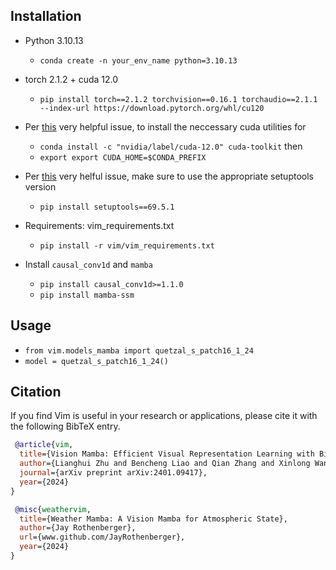 ## Installation

- Python 3.10.13

  - `conda create -n your_env_name python=3.10.13`

- torch 2.1.2 + cuda 12.0
  - `pip install torch==2.1.2 torchvision==0.16.1 torchaudio==2.1.1 --index-url https://download.pytorch.org/whl/cu120`

- Per [this](https://github.com/bitsandbytes-foundation/bitsandbytes/issues/212) very helpful issue, to install the neccessary cuda utilities for 
  - `conda install -c "nvidia/label/cuda-12.0" cuda-toolkit`
  then
  - `export export CUDA_HOME=$CONDA_PREFIX`

- Per [this](https://github.com/aws-neuron/aws-neuron-sdk/issues/893) very helful issue, make sure to use the appropriate setuptools version
  - `pip install setuptools==69.5.1`

- Requirements: vim_requirements.txt
  - `pip install -r vim/vim_requirements.txt`

- Install ``causal_conv1d`` and ``mamba``
  - `pip install causal_conv1d>=1.1.0`
  - `pip install mamba-ssm`

## Usage

- `from vim.models_mamba import quetzal_s_patch16_1_24`
- `model = quetzal_s_patch16_1_24()`

## Citation
If you find Vim is useful in your research or applications, please cite it with the following BibTeX entry.

```bibtex
 @article{vim,
  title={Vision Mamba: Efficient Visual Representation Learning with Bidirectional State Space Model},
  author={Lianghui Zhu and Bencheng Liao and Qian Zhang and Xinlong Wang and Wenyu Liu and Xinggang Wang},
  journal={arXiv preprint arXiv:2401.09417},
  year={2024}
}
```

```bibtex
 @misc{weathervim,
  title={Weather Mamba: A Vision Mamba for Atmospheric State},
  author={Jay Rothenberger},
  url={www.github.com/JayRothenberger},
  year={2024}
}
```
